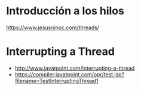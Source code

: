 # Introducción a los hilos
https://www.jesusninoc.com/threads/

# Interrupting a Thread
* http://www.javatpoint.com/interrupting-a-thread
* https://compiler.javatpoint.com/opr/test.jsp?filename=TestInterruptingThread1
